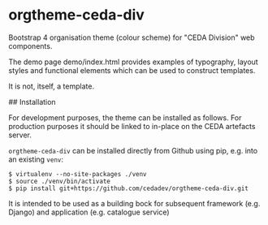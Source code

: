 # orgtheme-ceda-div

Bootstrap 4 organisation theme (colour scheme) for "CEDA Division" web components.

The demo page demo/index.html provides examples of typography, layout styles and functional elements which can be used to construct templates.

It is not, itself, a template.

## Installation

For development purposes, the theme can be installed as follows. For production purposes it should be linked to in-place on the CEDA artefacts server.

`orgtheme-ceda-div` can be installed directly from Github using pip, e.g. into an existing `venv`:

```
$ virtualenv --no-site-packages ./venv
$ source ./venv/bin/activate
$ pip install git+https://github.com/cedadev/orgtheme-ceda-div.git
```
It is intended to be used as a building bock for subsequent framework (e.g. Django) and application (e.g. catalogue service)